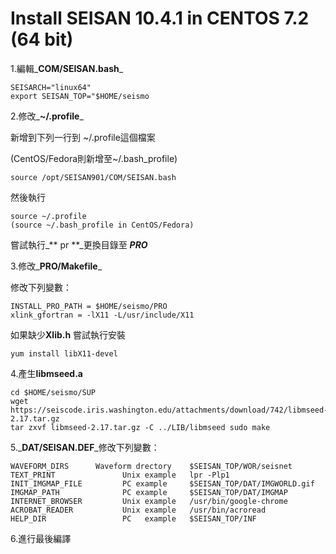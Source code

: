 # Install SEISAN 10.4.1 in CENTOS 7.2 \(64 bit\)

1.編輯_**COM/SEISAN.bash**_

```
SEISARCH="linux64"
export SEISAN_TOP="$HOME/seismo
```

2.修改_**~/.profile**_

新增到下列一行到 ~/.profile這個檔案

\(CentOS/Fedora則新增至~/.bash\_profile\)

```
source /opt/SEISAN901/COM/SEISAN.bash
```

然後執行

```
source ~/.profile
(source ~/.bash_profile in CentOS/Fedora)
```

嘗試執行_** pr **_更換目錄至 _**PRO**_

3.修改_**PRO/Makefile**_

修改下列變數：

```
INSTALL_PRO_PATH = $HOME/seismo/PRO
xlink_gfortran = -lX11 -L/usr/include/X11
```

如果缺少**Xlib.h** 嘗試執行安裝

```
yum install libX11-devel
```

4.產生**libmseed.a**

```
cd $HOME/seismo/SUP
wget https://seiscode.iris.washington.edu/attachments/download/742/libmseed-2.17.tar.gz
tar zxvf libmseed-2.17.tar.gz -C ../LIB/libmseed sudo make
```

5._**DAT/SEISAN.DEF**_修改下列變數：

```
WAVEFORM_DIRS      Waveform drectory    $SEISAN_TOP/WOR/seisnet
TEXT_PRINT               Unix example   lpr -Plp1
INIT_IMGMAP_FILE         PC example     $SEISAN_TOP/DAT/IMGWORLD.gif
IMGMAP_PATH              PC example     $SEISAN_TOP/DAT/IMGMAP
INTERNET_BROWSER         Unix example   /usr/bin/google-chrome
ACROBAT_READER           Unix example   /usr/bin/acroread
HELP_DIR                 PC   example   $SEISAN_TOP/INF
```

6.進行最後編譯




